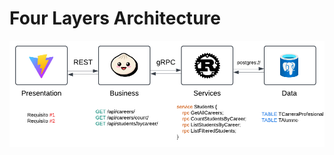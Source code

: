# Four Layers Architecture

![Four Layers Architecture diagram](../../site/public/img/4-layer-diagram.png)
